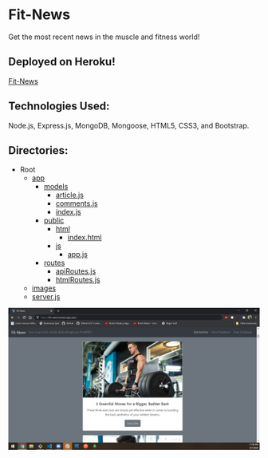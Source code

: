 # Fit-News
Get the most recent news in the muscle and fitness world!

## Deployed on Heroku!
[Fit-News](https://fit-news.herokuapp.com/)

## Technologies Used:
Node.js, Express.js, MongoDB, Mongoose, HTML5, CSS3, and Bootstrap.

## Directories:
* Root
    * [app](./app/)
        * [models](./app/models/)
            * [article.js](./app/models/article.js)
            * [comments.js](./app/models/comments.js)
            * [index.js](./app/models/index.js)
        * [public](./app/public/)
            * [html](./app/public/html)
                * [index.html](./app/public/index.html)
            * [js](./app/public/js)
                * [app.js](./app/public/app.js)
        * [routes](./app/routes/)
            * [apiRoutes.js](./app/routes/apiRoutes.js)
            * [htmlRoutes.js](./app/routes/htmlRoutes.js)
    * [images](./app/public/images/)
    * [server.js](./server.js)

![screenShot](./app/public/images/screenShot.jpg)
